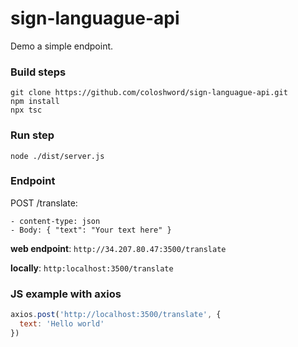 # sign-languague-api

Demo a simple endpoint. 

### Build steps 
```
git clone https://github.com/coloshword/sign-languague-api.git
npm install
npx tsc
```

### Run step
`node ./dist/server.js`

### Endpoint 

POST /translate: 
```
- content-type: json
- Body: { "text": "Your text here" }
```

**web endpoint**: `http://34.207.80.47:3500/translate`

**locally**: `http:localhost:3500/translate`

### JS example with axios
```javascript
axios.post('http://localhost:3500/translate', {
  text: 'Hello world'
})
```



